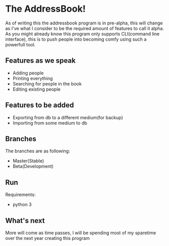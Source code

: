 # The AddressBook!


As of writing this the addressbook program is in pre-alpha, this will change as I've what I consider to be the 
required amount of features to call it alpha.
As you might already know this program only supports CLI(command line interface), this is to push people into becoming comfy using such a powerfull tool.


## Features as we speak
* Adding people
* Printing everything
* Searching for people in the book
* Editing existing people

## Features to be added
* Exporting from db to a different medium(for backup)
* Importing from some medium to db

## Branches
The branches are as following:
* Master(Stable)
* Beta(Development)

## Run
Requirements:
* python 3


## What's next


More will come as time passes, I will be spending most of my sparetime over the next year creating this program
